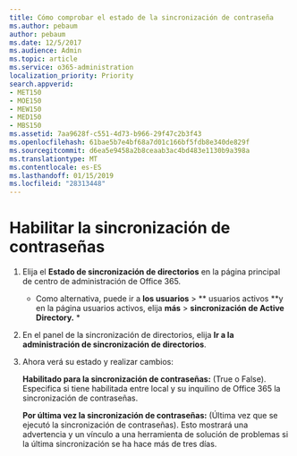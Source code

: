 ```yaml
---
title: Cómo comprobar el estado de la sincronización de contraseña
ms.author: pebaum
author: pebaum
ms.date: 12/5/2017
ms.audience: Admin
ms.topic: article
ms.service: o365-administration
localization_priority: Priority
search.appverid:
- MET150
- MOE150
- MEW150
- MED150
- MBS150
ms.assetid: 7aa9628f-c551-4d73-b966-29f47c2b3f43
ms.openlocfilehash: 61bae5b7e4bf68a7d01c166bf5fdb8e340de829f
ms.sourcegitcommit: d6ea5e9458a2b8ceaab3ac4bd483e1130b9a398a
ms.translationtype: MT
ms.contentlocale: es-ES
ms.lasthandoff: 01/15/2019
ms.locfileid: "28313448"
---
```

# <a name="enable-password-sync"></a>Habilitar la sincronización de contraseñas

1.  Elija el **Estado de sincronización de directorios** en la página principal de centro de administración de Office 365. 
    
     * Como alternativa, puede ir a **los usuarios** \> ** usuarios activos **y en la página usuarios activos, elija **más** \> **sincronización de Active Directory.** * 
    
2. En el panel de la sincronización de directorios, elija **Ir a la administración de sincronización de directorios**. 
    
3. Ahora verá su estado y realizar cambios:
    
    **Habilitado para la sincronización de contraseñas:** (True o False). Especifica si tiene habilitada entre local y su inquilino de Office 365 la sincronización de contraseñas. 
    
    **Por última vez la sincronización de contraseñas:** (Última vez que se ejecutó la sincronización de contraseñas). Esto mostrará una advertencia y un vínculo a una herramienta de solución de problemas si la última sincronización se ha hace más de tres días. 
    

